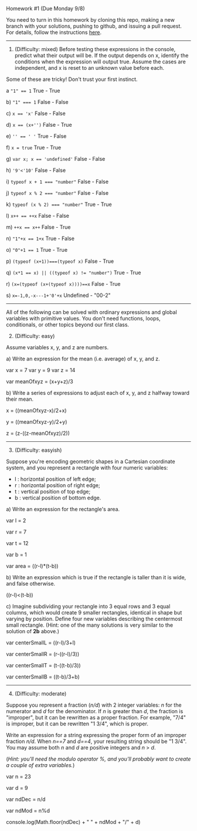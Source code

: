 
Homework #1
(Due Monday 9/8)

You need to turn in this homework by cloning this repo, making a new branch with your solutions, pushing to github, and issuing a pull request.
For details, follow the instructions [here](http://portlandcodeschool.github.io/jse/2014/05/12/command-line-and-git-slides/#/14).

---

1) (Difficulty: mixed)
Before testing these expressions in the console, predict what their output will be.  If the output depends on x, identify the conditions when the expression will output true.  Assume the cases are independent, and x is reset to an unknown value before each.

Some of these are tricky!  Don't trust your first instinct.  


a `"1" == 1`
True - True

b) `"1" === 1`
False - False 

c) `x == 'x'`
False - False

d) `x == (x+'')`
False -  True

e) `'' == ' '`
True - False

f) `x = true`
True - True

g) `var x; x == 'undefined'`
False - False

h) `'9'<'10'`
False - False

i) `typeof x + 1 === "number"`
False - False

j) `typeof x % 2 === "number"`
False - False

k) `typeof (x % 2) === "number"`
True - True

l) `x++ == ++x`
False - False

m) `++x == x++`
False - True

n) `"1"+x == 1+x`
True - False

o) `"0"+1 == 1`
True - True

p) `(typeof (x+1))===(typeof x)`
False - True

q) `(x*1 == x) || ((typeof x) != "number")`
True - True

r) `(x=(typeof (x+(typeof x))))==x`
False - True

s) `x=-1,0,-x---1+'0'+x`
Undefined - "00-2"

---

All of the following can be solved with ordinary expressions and global variables with primitive values.  You don't need functions, loops, conditionals, or other topics beyond our first class.

2) (Difficulty: easy)

Assume variables x, y, and z are numbers.

a)
Write an expression for the mean (i.e. average) of x, y, and z.

var x = 7
var y = 9
var z = 14

var meanOfxyz = (x+y+z)/3

b)
Write a series of expressions to adjust each of x, y, and z
halfway toward their mean.

x = ((meanOfxyz-x)/2+x)

y = ((meanOfxyz-y)/2+y)

z = (z-((z-meanOfxyz)/2))


---

3) (Difficulty: easyish)

Suppose you're encoding geometric shapes in a Cartesian coordinate system, and you represent a rectangle with four numeric variables:

- l : horizontal position of left edge;
- r : horizontal position of right edge;
- t : vertical position of top edge;
- b : vertical position of bottom edge.

a)
Write an expression for the rectangle's area.

var l = 2

var r = 7

var t = 12

var b = 1

var area = ((r-l)*(t-b))


b)
Write an expression which is true if the rectangle is taller than it is wide, and false otherwise.

((r-l)<(t-b))

c)
Imagine subdividing your rectangle into 3 equal rows and 3 equal columns, which would create 9 smaller rectangles, identical in shape but varying by position.
Define four new variables describing the centermost small rectangle.
(Hint: one of the many solutions is very similar to the solution of **2b** above.)

var centerSmallL = ((r-l)/3+l)

var centerSmallR = (r-((r-l)/3))

var centerSmallT = (t-((t-b)/3))

var centerSmallB = ((t-b)/3+b)

---

4) (Difficulty: moderate)

Suppose you represent a fraction (_n/d_) with 2 integer variables: _n_ for the numerator and _d_ for the denominator.
If _n_ is greater than _d_, the fraction is "improper", but it can be rewritten as a proper fraction.  For example, "7/4" is improper, but it can be rewritten "1 3/4", which is proper.

Write an expression for a string expressing the proper form of an improper fraction _n/d_.  When _n==7_ and _d==4_, your resulting string should be "1 3/4".  You may assume both _n_ and _d_ are positive integers and _n_ > _d_.

(_Hint: you'll need the modulo operator _%_, and you'll probably want to create a couple of extra variables._)

var n = 23

var d = 9

var ndDec = n/d

var ndMod = n%d

console.log(Math.floor(ndDec) + " " + ndMod + "/" + d)

